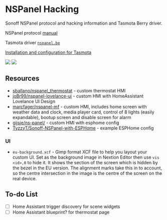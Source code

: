 # NSPanel Hacking
Sonoff NSPanel protocol and hacking information and Tasmota Berry driver.

NSPanel protocol [manual](https://blakadder.github.io/nspanel/)

Tasmota driver [`nspanel.be`](https://github.com/blakadder/nspanel/blob/main/nspanel.be)

[Installation and configuration for Tasmota](https://templates.blakadder.com/sonoff_NSPanel.html)

<a href="https://paypal.me/tasmotatemplates" target="_blank"><img src="https://img.shields.io/static/v1?logo=paypal&label=&message=donate&color=slategrey"></a>
<a href="https://ko-fi.com/S6S650JEK" target="_blank"><img src="https://img.shields.io/static/v1?logo=kofi&label=&message=buy%20me%20a%20coffee&color=FBAA19&labelColor=434B57"></a>

## Resources

* [sballano/nspanel_thermostat](sballano/nspanel_thermostat) - custom thermostat HMI
* [joBr99/nspanel-lovelance-ui](https://github.com/joBr99/nspanel-lovelance-ui) - custom HMI with HomeAssistant Lovelance UI Design
* [marcfager/nspanel-mf](https://github.com/marcfager/nspanel-mf) - custom HMI, includes home screen with weather data and clock, media player card, control of 8 lights (easily expandable), bootup screen and disable screen for alarm
* [gijsje/ns-panel/](https://github.com/gijsje/ns-panel/) - custom HMI with esphome config
* [TyzzyT/Sonoff-NSPanel-with-ESPHome](https://github.com/TyzzyT/Sonoff-NSPanel-with-ESPHome) - example ESPHome config

### UI
 - `eu-background.xcf` - Gimp format XCF file to help you layout your custom UI.  Set as the background image in Nextion Editor then use `vis <id>,0` to hide it.  It shows the section of the screen which is hidden by the bezel in the EU version.  The alignment marks take this in to account, so the centre intersection in the image is the centre of the screen on the real device.

## To-do List
- [ ] Home Assistant trigger discovery for scene widgets
- [ ] Home Assistant blueprint? for thermostat page 
